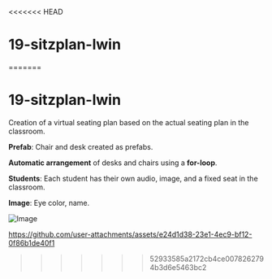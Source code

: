 <<<<<<< HEAD
# 19-sitzplan-lwin
=======
# 19-sitzplan-lwin
Creation of a virtual seating plan based on the actual seating plan in the classroom.

**Prefab**: Chair and desk created as prefabs.

**Automatic arrangement** of desks and chairs using a **for-loop**.

**Students**: Each student has their own audio, image, and a fixed seat in the classroom.

**Image**: Eye color, name.

![Image](https://github.com/user-attachments/assets/644be0aa-cbfe-4c1e-b250-7fe0269cf96f)

https://github.com/user-attachments/assets/e24d1d38-23e1-4ec9-bf12-0f86b1de40f1


>>>>>>> 52933585a2172cb4ce0078262794b3d6e5463bc2
